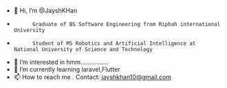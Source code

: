 - 👋 Hi, I’m @JayshKHan
-           Graduate of BS Software Engineering from Riphah international University
-           Student of MS Robotics and Artificial Intelligence at National University of Science and Technology
- 👀 I’m interested in hmm................
- 🌱 I’m currently learning laravel,Flutter
- 📫 How to reach me .
      Contact: jayshkhan10@gmail.com

<!---
SultanJKhan/SultanJKhan is a ✨ special ✨ repository because its `README.md` (this file) appears on your GitHub profile.
You can click the Preview link to take a look at your changes.
--->

